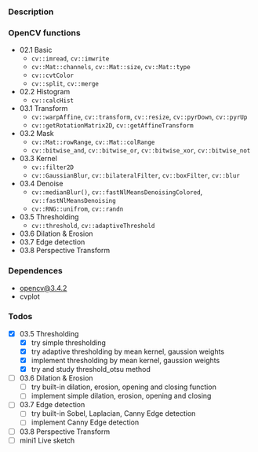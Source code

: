 ### Description

### OpenCV functions
- 02.1 Basic
    - `cv::imread`, `cv::imwrite`
    - `cv::Mat::channels`, `cv::Mat::size`, `cv::Mat::type`
    - `cv::cvtColor`
    - `cv::split`, `cv::merge`
- 02.2 Histogram
    - `cv::calcHist`
- 03.1 Transform
    - `cv::warpAffine`, `cv::transform`, `cv::resize`, `cv::pyrDown`, `cv::pyrUp`
    - `cv::getRotationMatrix2D`, `cv::getAffineTransform`
- 03.2 Mask
    - `cv::Mat::rowRange`, `cv::Mat::colRange`
    - `cv::bitwise_and`, `cv::bitwise_or`, `cv::bitwise_xor`,  `cv::bitwise_not`
- 03.3 Kernel
    - `cv::filter2D`
    - `cv::GaussianBlur`, `cv::bilateralFilter`, `cv::boxFilter`, `cv::blur`
- 03.4 Denoise
    - `cv::medianBlur()`, `cv::fastNlMeansDenoisingColored`, `cv::fastNlMeansDenoising`
    - `cv::RNG::unifrom`, `cv::randn`
- 03.5 Thresholding
    - `cv::threshold`, `cv::adaptiveThreshold`
- 03.6 Dilation & Erosion
- 03.7 Edge detection
- 03.8 Perspective Transform


### Dependences
- opencv@3.4.2
- cvplot

### Todos

- [x] 03.5 Thresholding
    - [x] try simple thresholding
    - [x] try adaptive thresholding by mean kernel, gaussion weights
    - [x] implement thresholding by mean kernel, gaussion weights
    - [x] try and study threshold_otsu method
- [ ] 03.6 Dilation & Erosion
    - [ ] try built-in dilation, erosion, opening and closing function
    - [ ] implement simple dilation, erosion, opening and closing
- [ ] 03.7 Edge detection
    - [ ] try built-in Sobel, Laplacian, Canny Edge detection
    - [ ] implement Canny Edge detection
- [ ] 03.8 Perspective Transform
- [ ] mini1 Live sketch
